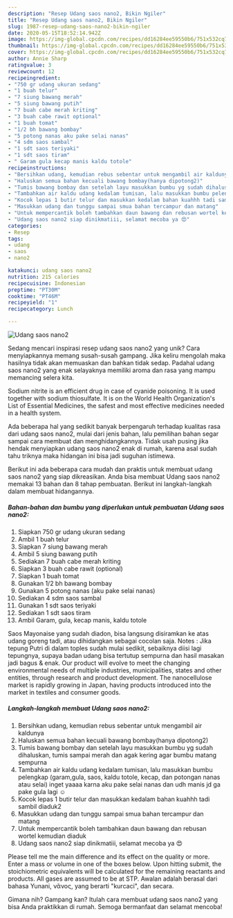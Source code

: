 ```yaml
---
description: "Resep Udang saos nano2, Bikin Ngiler"
title: "Resep Udang saos nano2, Bikin Ngiler"
slug: 1987-resep-udang-saos-nano2-bikin-ngiler
date: 2020-05-15T18:52:14.942Z
image: https://img-global.cpcdn.com/recipes/dd16284ee59550b6/751x532cq70/udang-saos-nano2-foto-resep-utama.jpg
thumbnail: https://img-global.cpcdn.com/recipes/dd16284ee59550b6/751x532cq70/udang-saos-nano2-foto-resep-utama.jpg
cover: https://img-global.cpcdn.com/recipes/dd16284ee59550b6/751x532cq70/udang-saos-nano2-foto-resep-utama.jpg
author: Annie Sharp
ratingvalue: 3
reviewcount: 12
recipeingredient:
- "750 gr udang ukuran sedang"
- "1 buah telur"
- "7 siung bawang merah"
- "5 siung bawang putih"
- "7 buah cabe merah kriting"
- "3 buah cabe rawit optional"
- "1 buah tomat"
- "1/2 bh bawang bombay"
- "5 potong nanas aku pake selai nanas"
- "4 sdm saos sambal"
- "1 sdt saos teriyaki"
- "1 sdt saos tiram"
- " Garam gula kecap manis kaldu totole"
recipeinstructions:
- "Bersihkan udang, kemudian rebus sebentar untuk mengambil air kaldunya"
- "Haluskan semua bahan kecuali bawang bombay(hanya dipotong2)"
- "Tumis bawang bombay dan setelah layu masukkan bumbu yg sudah dihaluskan, tumis sampai merah dan agak kering agar bumbu matang sempurna"
- "Tambahkan air kaldu udang kedalam tumisan, lalu masukkan bumbu pelengkap (garam,gula, saos, kaldu totole, kecap, dan potongan nanas atau selai) inget yaaaa karna aku pake selai nanas dan udh manis jd ga pake gula lagi ☺️"
- "Kocok lepas 1 butir telur dan masukkan kedalam bahan kuahhh tadi sambil diaduk2"
- "Masukkan udang dan tunggu sampai smua bahan tercampur dan matang"
- "Untuk mempercantik boleh tambahkan daun bawang dan rebusan wortel kemudian diaduk"
- "Udang saos nano2 siap dinikmatiii, selamat mecoba ya 😍"
categories:
- Resep
tags:
- udang
- saos
- nano2

katakunci: udang saos nano2 
nutrition: 215 calories
recipecuisine: Indonesian
preptime: "PT30M"
cooktime: "PT46M"
recipeyield: "1"
recipecategory: Lunch

---
```



![Udang saos nano2](https://img-global.cpcdn.com/recipes/dd16284ee59550b6/751x532cq70/udang-saos-nano2-foto-resep-utama.jpg)

Sedang mencari inspirasi resep udang saos nano2 yang unik? Cara menyiapkannya memang susah-susah gampang. Jika keliru mengolah maka hasilnya tidak akan memuaskan dan bahkan tidak sedap. Padahal udang saos nano2 yang enak selayaknya memiliki aroma dan rasa yang mampu memancing selera kita.

Sodium nitrite is an efficient drug in case of cyanide poisoning. It is used together with sodium thiosulfate. It is on the World Health Organization&#39;s List of Essential Medicines, the safest and most effective medicines needed in a health system.

Ada beberapa hal yang sedikit banyak berpengaruh terhadap kualitas rasa dari udang saos nano2, mulai dari jenis bahan, lalu pemilihan bahan segar sampai cara membuat dan menghidangkannya. Tidak usah pusing jika hendak menyiapkan udang saos nano2 enak di rumah, karena asal sudah tahu triknya maka hidangan ini bisa jadi suguhan istimewa.


Berikut ini ada beberapa cara mudah dan praktis untuk membuat udang saos nano2 yang siap dikreasikan. Anda bisa membuat Udang saos nano2 memakai 13 bahan dan 8 tahap pembuatan. Berikut ini langkah-langkah dalam membuat hidangannya.

<!--inarticleads1-->

##### Bahan-bahan dan bumbu yang diperlukan untuk pembuatan Udang saos nano2:

1. Siapkan 750 gr udang ukuran sedang
1. Ambil 1 buah telur
1. Siapkan 7 siung bawang merah
1. Ambil 5 siung bawang putih
1. Sediakan 7 buah cabe merah kriting
1. Siapkan 3 buah cabe rawit (optional)
1. Siapkan 1 buah tomat
1. Gunakan 1/2 bh bawang bombay
1. Gunakan 5 potong nanas (aku pake selai nanas)
1. Sediakan 4 sdm saos sambal
1. Gunakan 1 sdt saos teriyaki
1. Sediakan 1 sdt saos tiram
1. Ambil  Garam, gula, kecap manis, kaldu totole


Saos Mayonaise yang sudah diadon, bisa langsung disiramkan ke atas udang goreng tadi, atau dihidangkan sebagai cocolan saja. Notes : Jika tepung Putri di dalam toples sudah mulai sedikit, sebaiknya diisi lagi tepungnya, supaya badan udang bisa tertutup sempurna dan hasil masakan jadi bagus &amp; enak. Our product will evolve to meet the changing environmental needs of multiple industries, municipalities, states and other entities, through research and product development. The nanocellulose market is rapidly growing in Japan, having products introduced into the market in textiles and consumer goods. 

<!--inarticleads2-->

##### Langkah-langkah membuat Udang saos nano2:

1. Bersihkan udang, kemudian rebus sebentar untuk mengambil air kaldunya
1. Haluskan semua bahan kecuali bawang bombay(hanya dipotong2)
1. Tumis bawang bombay dan setelah layu masukkan bumbu yg sudah dihaluskan, tumis sampai merah dan agak kering agar bumbu matang sempurna
1. Tambahkan air kaldu udang kedalam tumisan, lalu masukkan bumbu pelengkap (garam,gula, saos, kaldu totole, kecap, dan potongan nanas atau selai) inget yaaaa karna aku pake selai nanas dan udh manis jd ga pake gula lagi ☺️
1. Kocok lepas 1 butir telur dan masukkan kedalam bahan kuahhh tadi sambil diaduk2
1. Masukkan udang dan tunggu sampai smua bahan tercampur dan matang
1. Untuk mempercantik boleh tambahkan daun bawang dan rebusan wortel kemudian diaduk
1. Udang saos nano2 siap dinikmatiii, selamat mecoba ya 😍


Please tell me the main difference and its effect on the quality or more. Enter a mass or volume in one of the boxes below. Upon hitting submit, the stoichiometric equivalents will be calculated for the remaining reactants and products. All gases are assumed to be at STP. Awalan adalah berasal dari bahasa Yunani, νᾶνος, yang berarti &#34;kurcaci&#34;, dan secara. 

Gimana nih? Gampang kan? Itulah cara membuat udang saos nano2 yang bisa Anda praktikkan di rumah. Semoga bermanfaat dan selamat mencoba!
